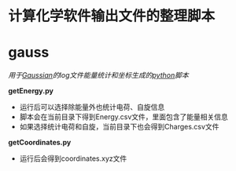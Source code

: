 # 计算化学软件输出文件的整理脚本

# gauss
*用于[Gaussian](https://gaussian.com/)的log文件能量统计和坐标生成的[python](https://www.python.org/)脚本*

**getEnergy.py**

- 运行后可以选择除能量外也统计电荷、自旋信息
- 脚本会在当前目录下得到Energy.csv文件，里面包含了能量相关信息
- 如果选择统计电荷和自旋，当前目录下也会得到Charges.csv文件


**getCoordinates.py**

- 运行后会得到coordinates.xyz文件
